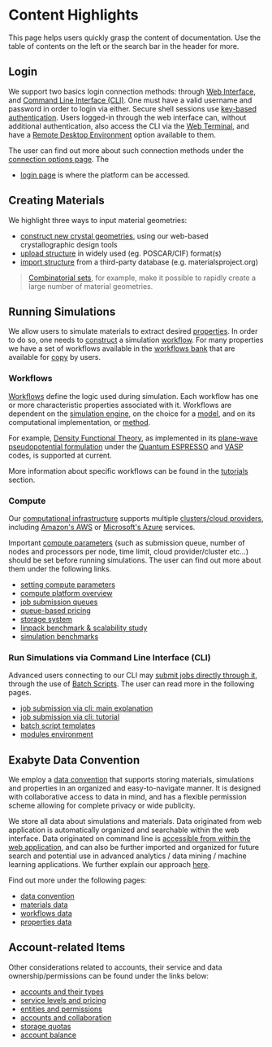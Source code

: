 # Content Highlights

This page helps users quickly grasp the content of documentation. Use the table of contents on the left or the search bar in the header for more.

## Login

We support two basics login connection methods: through [Web Interface](../ui/overview.md), and [Command Line Interface (CLI)](../cli/overview.md). One must have a valid username and password in order to login via either. Secure shell sessions use [key-based authentication](../remote-connection/ssh.md#generate-ssh-keys). Users logged-in through the web interface can, without additional authentication, also access the CLI via the [Web Terminal](../remote-connection/web-terminal.md), and have a [Remote Desktop Environment](../remote-connection/remote-desktop.md) option available to them. 

The user can find out more about such connection methods under the [connection options page](../remote-connection/overview.md). The
- <a href="http://platform.exabyte.io/login" target="_blank">login page</a> is where the platform can be accessed.

## Creating Materials

We highlight three ways to input material geometries:

- [construct new crystal geometries](../materials-designer/overview.md), using our web-based crystallographic design tools
- [upload structure](../materials/actions/upload.md) in widely used (eg. POSCAR/CIF) format(s)
- [import structure](../materials/actions/import.md) from a third-party database (e.g. materialsproject.org)

> [Combinatorial sets](../materials-designer/header-menu/advanced/combinatorial-set.md), for example, make it possible to rapidly create a large number of material geometries.

## Running Simulations

We allow users to simulate materials to extract desired [properties](../properties/overview.md). In order to do so, one needs to [construct](../workflow-designer/overview.md) a simulation [workflow](../workflows/overview.md). For many properties we have a set of workflows available in the [workflows bank](../workflows/bank.md) that are available for [copy](../workflows/actions/copy-bank.md) by users.

### Workflows

[Workflows](../workflows/overview.md) define the logic used during simulation. Each workflow has one or more characteristic properties associated with it. Workflows are dependent on the [simulation engine](../software/overview.md), on the choice for a [model](../models/overview.md), and on its computational implementation, or [method](../methods/overview.md). 

For example, [Density Functional Theory](../models-directory/dft/overview.md), as implemented in its [plane-wave pseudopotential formulation](../methods-directory/pseudopotential/overview.md) under the [Quantum ESPRESSO](../software-directory/modeling/quantum-espresso/overview.md) and [VASP](../software-directory/modeling/vasp/overview.md) codes, is supported at current.

More information about specific workflows can be found in the [tutorials](../tutorials/overview.md) section.

### Compute

Our [computational infrastructure](../infrastructure/overview.md) supports multiple [clusters/cloud providers](../infrastructure/clusters/overview.md), including [Amazon's AWS](../infrastructure/clusters/aws.md) or [Microsoft's Azure](../infrastructure/clusters/azure.md) services.

Important [compute parameters](../infrastructure/compute/parameters.md) (such as submission queue, number of nodes and processors per node, time limit, cloud provider/cluster etc...) should be set before running simulations. The user can find out more about them under the following links.

- [setting compute parameters](../infrastructure/compute/parameters.md)
- [compute platform overview](../infrastructure/compute/overview.md)
- [job submission queues](../infrastructure/resource/queues.md)
- [queue-based pricing](../infrastructure/resource/category.md)
- [storage system](../infrastructure/storage.md)
- [linpack benchmark & scalability study](../benchmarks/hpl-benchmark.md)
- [simulation benchmarks](../benchmarks/high-throughput-screening.md)

### Run Simulations via Command Line Interface (CLI)

Advanced users connecting to our CLI may [submit jobs directly through it](../jobs-cli/overview.md), through the use of [Batch Scripts](../jobs-cli/batch-scripts/overview.md). The user can read more in the following pages.

- [job submission via cli: main explanation](../jobs-cli/overview.md)
- [job submission via cli: tutorial](../tutorials/cli-job)
- [batch script templates](../jobs-cli/batch-scripts/overview.md)
- [modules environment](../cli/modules.md)

<!-- TODO by GM: uncomment when tutorials are implemented

### Extra Simulation Capabilities

- [restart from previous run](../tutorials/restart-job)
- [remote desktop visualization](../tutorials/remote-desktop)

-->

## Exabyte Data Convention

We employ a [data convention](../data-structured/overview.md) that supports storing materials, simulations and properties in an organized and easy-to-navigate manner. It is designed with collaborative access to data in mind, and has a flexible permission scheme allowing for complete privacy or wide publicity.

We store all data about simulations and materials. Data originated from web application is automatically organized and searchable within the web interface. Data originated on command line is [accessible from within the web application](../data-in-objectstorage/overview.md), and can also be further imported and organized for future search and potential use in advanced analytics / data mining / machine learning applications. We further explain our approach [here](../data/overview.md).

Find out more under the following pages:

- [data convention](../data-structured/overview.md)
- [materials data](../materials/data.md)
- [workflows data](../workflows/data/overview.md)
- [properties data](../properties/data/list.md)

## Account-related Items

Other considerations related to accounts, their service and data ownership/permissions can be found under the links below:

- [accounts and their types](../accounts/overview.md)
- [service levels and pricing](../pricing/service-levels.md)
- [entities and permissions](../entities-general/permissions.md)
- [accounts and collaboration](../collaboration/organizations/overview.md)
- [storage quotas](../accounts/quota.md)
- [account balance](../accounts/balance.md)
